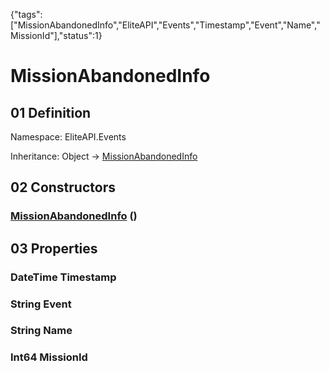 {"tags":["MissionAbandonedInfo","EliteAPI","Events","Timestamp","Event","Name","MissionId"],"status":1}

# MissionAbandonedInfo

## 01 Definition

Namespace: <span class='code'>EliteAPI.Events</span>

Inheritance: <span class='code'>Object</span> → <span class='code'>[MissionAbandonedInfo](../../EliteAPI/Events/MissionAbandonedInfo.html)</span>

## 02 Constructors

### <span class='code'>[MissionAbandonedInfo](../../EliteAPI/Events/MissionAbandonedInfo.html)</span> ()

## 03 Properties

### <span class='code'>DateTime</span> Timestamp

### <span class='code'>String</span> Event

### <span class='code'>String</span> Name

### <span class='code'>Int64</span> MissionId

